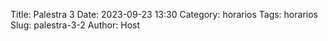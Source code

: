 Title: Palestra 3
Date: 2023-09-23 13:30
Category: horarios
Tags: horarios
Slug: palestra-3-2
Author: Host